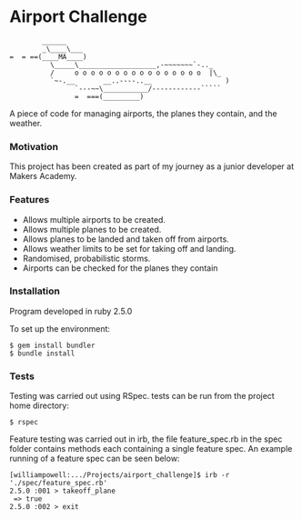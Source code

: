 # Airport Challenge

```
        ______
        _\____\___
=  = ==(____MA____)
          \_____\___________________,-~~~~~~~`-.._
          /     o o o o o o o o o o o o o o o o  |\_
          `~-.__       __..----..__                  )
                `---~~\___________/------------`````
                =  ===(_________)

```

A piece of code for managing airports, the planes they contain, and the weather.

### Motivation

This project has been created as part of my journey as a junior developer at Makers Academy.

### Features

- Allows multiple airports to be created.
- Allows multiple planes to be created.
- Allows planes to be landed and taken off from airports.
- Allows weather limits to be set for taking off and landing.
- Randomised, probabilistic storms.
- Airports can be checked for the planes they contain

### Installation

Program developed in ruby 2.5.0

To set up the environment:

```
$ gem install bundler
$ bundle install
```

### Tests

Testing was carried out using RSpec. tests can be run from the project home directory:

```
$ rspec
```

Feature testing was carried out in irb, the file feature_spec.rb in the spec folder contains methods each containing a single feature spec. An example running of a feature spec can be seen below:

```
[williampowell:.../Projects/airport_challenge]$ irb -r './spec/feature_spec.rb'
2.5.0 :001 > takeoff_plane
 => true
2.5.0 :002 > exit
```

###
